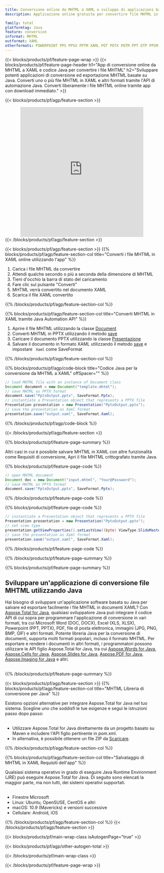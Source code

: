 ```yaml
---
title: Conversione online da MHTML a XAML o sviluppo di applicazioni basate su Java per convertire i file MHTML
description: Applicazione online gratuita per convertire file MHTML in file XAML. Codice della libreria di conversione Java per documenti MHTML. 

family: total
platformtag: Java
feature: conversion
informat: MHTML
outformat: XAML
otherformats: POWERPOINT PPS PPSX PPTM XAML POT POTX POTM PPT OTP PPSM SWF
---
```

{{< blocks/products/pf/feature-page-wrap >}}
{{< blocks/products/pf/feature-page-header h1="App di conversione online da MHTML a XAML e codice Java per convertire i file MHTML" h2="Sviluppare potenti applicazioni di conversione ed esportazione MHTML basate su Java. Converti uno o più file MHTML in XAML e altri formati tramite l'API di automazione Java. Converti liberamente i file MHTML online tramite app con download immediato." >}}


{{< blocks/products/pf/agp/feature-section >}}

<div class="container-fluid agp-content bg-white aboutfile box-1 vh100 section nopbtm">
<div class=container>
<div class=row>
<div class="demobox tc col-md-12 padding-0" align="center">

<iframe title="App gratuita di conversione online da MHTML a XAML" style="border: none; height: 426px;" scrolling="no" src="https://total-conversion-app-65z5r2lp.k8s.dynabic.com/?to=xaml&from=mhtml" id="child-iframe" width="80%"></iframe>

</div></div>
</div></div>
{{< /blocks/products/pf/agp/feature-section >}}


{{< blocks/products/pf/agp/feature-section >}}
{{% blocks/products/pf/agp/feature-section-col title="Converti i file MHTML in XAML online utilizzando l'app" %}}

1. Carica i file MHTML da convertire
1. Attendi qualche secondo o più a seconda della dimensione di MHTML
1. Tieni d'occhio la barra di stato del caricamento
1. Fare clic sul pulsante "Converti"
1. MHTML verrà convertito nel documento XAML
1. Scarica il file XAML convertito

{{% /blocks/products/pf/agp/feature-section-col %}}

{{% blocks/products/pf/agp/feature-section-col title="Converti MHTML in XAML tramite Java Automation API" %}}


1. Aprire il file MHTML utilizzando la classe [Document](https://apiference.aspose.com/pdf/java/com.aspose.pdf/Document)
2. Converti MHTML in PPTX utilizzando il metodo [save](https://apiference.aspose.com/pdf/java/com.aspose.pdf/Document#save-java.lang.String-int-)
3. Caricare il documento PPTX utilizzando la classe [Presentazione](https://apiference.aspose.com/slides/java/com.aspose.slides/Presentation)
4. Salvare il documento in formato XAML utilizzando il metodo [save](https://apiference.aspose.com/slides/java/com.aspose.slides/Presentation#save-java.lang.String-int-) e impostare ` Xaml` come SaveFormat



{{% /blocks/products/pf/agp/feature-section-col %}}

{{% blocks/products/pf/agp/code-block title="Codice Java per la conversione da MHTML a XAML" offSpacer="" %}}


```java
// load MHTML file with an instance of Document class
Document document = new Document("template.mhtml");
// save MHTML as PPTX format 
document.save("PptxOutput.pptx", SaveFormat.Pptx); 
// instantiate a Presentation object that represents a PPTX file
Presentation presentation = new Presentation("PptxOutput.pptx");
// save the presentation as Xaml format
presentation.save("output.xaml", SaveFormat.Xaml);   
```



{{% /blocks/products/pf/agp/code-block %}}

{{< /blocks/products/pf/agp/feature-section >}}

{{% blocks/products/pf/feature-page-summary %}}

Altri casi in cui è possibile salvare MHTML in XAML con altre funzionalità come Requisiti di conversione, Apri il file MHTML crittografato tramite Java.

{{% blocks/products/pf/feature-page-code %}}


```java
// open MHTML document
Document doc = new Document("input.mhtml", "Your@Password");
// save MHTML as PPTX format 
document.save("PptxOutput.pptx", SaveFormat.Pptx); 

```


{{% /blocks/products/pf/feature-page-code %}}
{{% blocks/products/pf/feature-page-code %}}


```java
// instantiate a Presentation object that represents a PPTX file
Presentation presentation = new Presentation("PptxOutput.pptx");
// set view type
presentation.getViewProperties().setLastView((byte) ViewType.SlideMasterView);
// save the presentation as Xaml format
presentation.save("output.xaml", SaveFormat.Xaml);    
```


{{% /blocks/products/pf/feature-page-code %}}


{{% /blocks/products/pf/feature-page-summary %}}

{{% blocks/products/pf/feature-page-summary %}}

<h2>Sviluppare un'applicazione di conversione file MHTML utilizzando Java</h2>

Hai bisogno di sviluppare un'applicazione software basata su Java per salvare ed esportare facilmente i file MHTML in documenti XAML? Con [Aspose.Total for Java](https://products.aspose.com/total/it/java/), qualsiasi sviluppatore Java può integrare il codice API di cui sopra per programmare l'applicazione di conversione in vari formati, tra cui Microsoft Word (DOC, DOCX), Excel (XLS, XLSX), Powerpoint (PPT, PPTX), PDF, file di posta elettronica, immagini (JPG, PNG, BMP, GIF) e altri formati. Potente libreria Java per la conversione di documenti, supporta molti formati popolari, incluso il formato MHTML. Per esportare e rendere i documenti in altri formati, i programmatori possono utilizzare le API figlio Aspose.Total for Java, tra cui [Aspose.Words for Java](https://products.aspose.com/words/it/java/), [Aspose.Cells for Java](https://products.aspose.com/cells/it/java/), [Aspose.Slides for Java](https://products.aspose.com/slides/it/java/), [Aspose.PDF for Java](https://products.aspose.com/pdf/it/java/), [Aspose.Imaging for Java](https://products.aspose.com/imaging/it/java/) e altri.<br /><br />

{{% /blocks/products/pf/feature-page-summary %}}

{{< blocks/products/pf/agp/feature-section >}}
{{% blocks/products/pf/agp/feature-section-col title="MHTML Libreria di conversione per Java" %}}

Esistono opzioni alternative per integrare Aspose.Total for Java nel tuo sistema. Scegline uno che soddisfi le tue esigenze e segui le istruzioni passo dopo passo:<br /><br />

- Utilizzare Aspose.Total for Java direttamente da un progetto basato su Maven e includere l'API figlio pertinente in pom.xml.
- In alternativa, è possibile ottenere un file ZIP da [Scaricare](https://releases.aspose.com/total/java).

{{% /blocks/products/pf/agp/feature-section-col %}}

{{% blocks/products/pf/agp/feature-section-col title="Salvataggio di MHTML in XAML Requisiti dell'app" %}}

Qualsiasi sistema operativo in grado di eseguire Java Runtime Environment (JRE) può eseguire Aspose.Total for Java. Di seguito sono elencati la maggior parte, ma non tutti, dei sistemi operativi supportati. <br /><br />
- Finestre Microsoft
- Linux: Ubuntu, OpenSUSE, CentOS e altri
- macOS: 10.9 (Mavericks) e versioni successive
- Cellulare: Android, iOS

{{% /blocks/products/pf/agp/feature-section-col %}}
{{< /blocks/products/pf/agp/feature-section >}}

{{< blocks/products/pf/main-wrap-class isAutogenPage="true" >}}

{{< blocks/products/pf/agp/other-autogen-total >}}

{{< /blocks/products/pf/main-wrap-class >}}

{{< /blocks/products/pf/feature-page-wrap >}}
